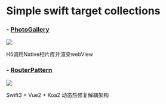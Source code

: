 # Simple swift target collections

### - [PhotoGallery](http://www.jianshu.com/p/555786f35357)

![](http://upload-images.jianshu.io/upload_images/1229762-9a4eea0d27b2a9ae.gif?imageMogr2/auto-orient/strip)

 H5调用Native相片库并渲染webView

### - [RouterPattern](http://www.jianshu.com/p/5a03995a6ce1)

![](http://upload-images.jianshu.io/upload_images/1229762-32c9c5e7c147b54a.gif?imageMogr2/auto-orient/strip)

 Swift3 + Vue2 + Koa2 动态热修复解耦架构


